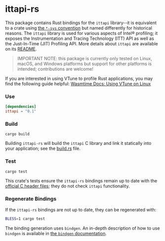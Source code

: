 # ittapi-rs

This package contains Rust bindings for the `ittapi` library--it is equivalent to a crate using [the
`*-sys` convention][convention] but named differently for historical reasons. The `ittapi` library
is used for various aspects of Intel&reg; profiling; it exposes the Instrumentation and Tracing
Technology (ITT) API as well as the Just-In-Time (JIT) Profiling API. More details about `ittapi`
are available on its [README].

[README]: https://github.com/intel/ittapi#readme
[convention]: https://doc.rust-lang.org/cargo/reference/build-scripts.html#-sys-packages

> IMPORTANT NOTE: this package is currently only tested on Linux, macOS, and Windows platforms but
> support for other platforms is intended; contributions are welcome!

If you are interested in using VTune to profile Rust applications, you may find the following guide
helpful: [Wasmtime Docs: Using VTune on
Linux](https://docs.wasmtime.dev/examples-profiling-vtune.html)


### Use

```toml
[dependencies]
ittapi = "0.1"
```


### Build

```
cargo build
```

Building `ittapi-rs` will build the `ittapi` C library and link it statically into your application;
see the [build.rs] file.

[build.rs]: https://github.com/intel/ittapi/blob/master/ittapi-rs/build.rs


### Test

```sh
cargo test
```

This crate's tests ensure the `ittapi-rs` bindings remain up to date with the [official C header
files]; they do not check `ittapi` functionality.

[official C header files]: https://github.com/intel/ittapi/tree/master/include


### Regenerate Bindings

If the `ittapi-rs` bindings are not up to date, they can be regenerated with:

```sh
BLESS=1 cargo test
```

The binding generation uses `bindgen`. An in-depth description of how to use `bindgen` is available
in [the `bindgen` documentation][bindgen docs].

[bindgen docs]: https://rust-lang.github.io/rust-bindgen/
